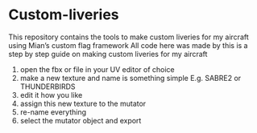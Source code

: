 # Custom-liveries
This repository contains the tools to make custom liveries for my aircraft using Mian’s custom flag framework
All code here was made by 
this is a step by step guide on making custom liveries for my aircraft
1. open the fbx or file in your UV editor of choice
2. make a new texture and name is something simple E.g. SABRE2 or THUNDERBIRDS
3. edit it how you like
4. assign this new texture to the mutator
5. re-name everything
6. select the mutator object and export

